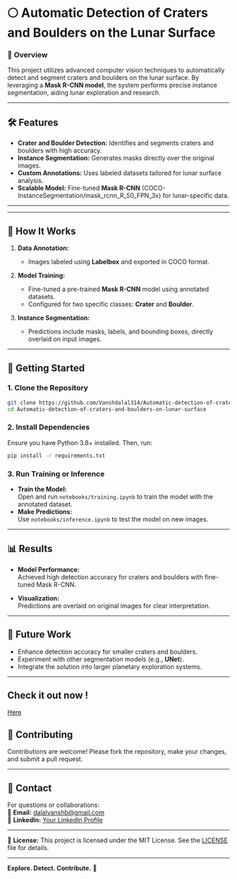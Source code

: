 # 🌕 Automatic Detection of Craters and Boulders on the Lunar Surface  

### 🚀 **Overview**  
This project utilizes advanced computer vision techniques to automatically detect and segment craters and boulders on the lunar surface. By leveraging a **Mask R-CNN model**, the system performs precise instance segmentation, aiding lunar exploration and research.  

---

## 🛠️ **Features**  
- **Crater and Boulder Detection:** Identifies and segments craters and boulders with high accuracy.  
- **Instance Segmentation:** Generates masks directly over the original images.  
- **Custom Annotations:** Uses labeled datasets tailored for lunar surface analysis.  
- **Scalable Model:** Fine-tuned **Mask R-CNN** (COCO-InstanceSegmentation/mask_rcnn_R_50_FPN_3x) for lunar-specific data.  

---

---

## 🔬 **How It Works**  
1. **Data Annotation:**  
   - Images labeled using **Labelbox** and exported in COCO format.  

2. **Model Training:**  
   - Fine-tuned a pre-trained **Mask R-CNN** model using annotated datasets.  
   - Configured for two specific classes: **Crater** and **Boulder**.  

3. **Instance Segmentation:**  
   - Predictions include masks, labels, and bounding boxes, directly overlaid on input images.  

---

## 🚀 **Getting Started**  

### **1. Clone the Repository**  
```bash  
git clone https://github.com/Vanshdalal314/Automatic-detection-of-craters-and-boulders-on-lunar-surface.git  
cd Automatic-detection-of-craters-and-boulders-on-lunar-surface  
```  

### **2. Install Dependencies**  
Ensure you have Python 3.8+ installed. Then, run:  
```bash  
pip install -r requirements.txt  
```  

### **3. Run Training or Inference**  
- **Train the Model:**  
  Open and run `notebooks/training.ipynb` to train the model with the annotated dataset.  
- **Make Predictions:**  
  Use `notebooks/inference.ipynb` to test the model on new images.  

---

## 📊 **Results**  
- **Model Performance:**  
   Achieved high detection accuracy for craters and boulders with fine-tuned Mask R-CNN.  

- **Visualization:**  
   Predictions are overlaid on original images for clear interpretation.   

---

## 📜 **Future Work**  
- Enhance detection accuracy for smaller craters and boulders.  
- Experiment with other segmentation models (e.g., **UNet**).  
- Integrate the solution into larger planetary exploration systems.  

---
## Check it out now !
[Here](https://automatic-detection-of-crater-boulder-on.onrender.com/)

## 🤝 **Contributing**  
Contributions are welcome! Please fork the repository, make your changes, and submit a pull request.  

---

## 🌌 **Contact**  
For questions or collaborations:  
📧 **Email:** dalalvanshb@gmail.com  
🔗 **LinkedIn:** [Your LinkedIn Profile](#)  

---

📌 **License:** This project is licensed under the MIT License. See the [LICENSE](LICENSE) file for details.  

--- 

**Explore. Detect. Contribute.** 🚀
